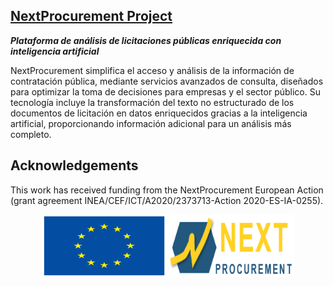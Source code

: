 ## [NextProcurement Project](http://www.nextprocurement-project.com/)

***Plataforma de análisis de licitaciones públicas enriquecida con inteligencia artificial***

NextProcurement simplifica el acceso y análisis de la información de contratación pública, mediante servicios avanzados de consulta, diseñados para optimizar la toma de decisiones para empresas y el sector público. Su tecnología incluye la transformación del texto no estructurado de los documentos de licitación en datos enriquecidos gracias a la inteligencia artificial, proporcionando información adicional para un análisis más completo.

## Acknowledgements

This work has received funding from the NextProcurement European Action (grant agreement INEA/CEF/ICT/A2020/2373713-Action 2020-ES-IA-0255).

<p align="center">
  <img src="static/Images/eu-logo.svg" alt="EU Logo" height=100 width=200>
  <img src="static/Images/nextprocurement-logo.png" alt="Next Procurement Logo" height=100 width=200>
</p>
